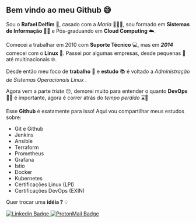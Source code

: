## Bem vindo ao meu Github 😅

Sou o **Rafael Delfim** 🧑, casado com a *Maria* 👰🤵💖, sou formado em **Sistemas de Informação** 👨‍🎓 e Pós-graduando em **Cloud Computing** ☁️.

Comecei a trabalhar em 2010 com **Suporte Técnico** 💻, mas em ***2014*** comecei com o **Linux** 🐧. Passei por algumas empresas, desde pequenas 🏢 até multinacionais 🌐.

Desde então meu foco de **trabalho**  💼 e **estudo** 📚 é voltado a *Administração de Sistemas Operacionais  Linux* .

Agora vem a parte *triste* 😔, demorei muito para entender o quanto **DevOps** 👨‍💻 é importante, agora é correr atrás do *tempo perdido* ⌛️🏃

Esse **Github** é exatamente para isso! Aqui vou compartilhar meus estudos sobre:

 - Git e Github 
 - Jenkins 
 - Ansible 
 - Terraform
 - Prometheus
 - Grafana
 - Istio
 - Docker
 - Kubernetes
 - Certificações Linux (LPI)
 - Certificações DevOps (EXIN)

Quer trocar uma **idéia ?** 💡 

[![Linkedin Badge](https://img.shields.io/badge/LinkedIn-0077B5?style=for-the-badge&logo=linkedin&logoColor=white&link=https://www.linkedin.com/in/rafaeldelfim/)](https://www.linkedin.com/in/rafaeldelfim/)[
![ProtonMail Badge](https://img.shields.io/badge/ProtonMail-8B89CC?style=for-the-badge&logo=protonmail&logoColor=white&link=mailto:rafaeldelfim@pm.me/)
](mailto:rafaeldelfim@pm.me)
